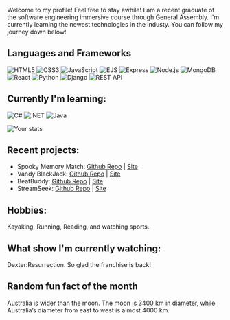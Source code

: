 


Welcome to my profile! Feel free to stay awhile! I am a recent graduate of the software engineering immersive course through General Assembly.
I'm currently learning the newest technologies in the industy. You can follow my journey down below! 

## Languages and Frameworks

![HTML5](https://img.shields.io/badge/HTML5-%23E34F26.svg?style=flat&logo=html5&logoColor=white)
![CSS3](https://img.shields.io/badge/CSS3-%231572B6.svg?style=flat&logo=css3&logoColor=white)
![JavaScript](https://img.shields.io/badge/JavaScript-%23F7DF1E.svg?style=flat&logo=javascript&logoColor=black)
![EJS](https://img.shields.io/badge/EJS-%2300C7B7.svg?style=flat&logo=ejs&logoColor=white)
![Express](https://img.shields.io/badge/Express-%23000000.svg?style=flat&logo=express&logoColor=white)
![Node.js](https://img.shields.io/badge/Node.js-%23339933.svg?style=flat&logo=node.js&logoColor=white)
![MongoDB](https://img.shields.io/badge/MongoDB-%2347A248.svg?style=flat&logo=mongodb&logoColor=white)
![React](https://img.shields.io/badge/React-%2361DAFB.svg?style=flat&logo=react&logoColor=black)
![Python](https://img.shields.io/badge/Python-%233776AB.svg?style=flat&logo=python&logoColor=white)
![Django](https://img.shields.io/badge/Django-%23092E20.svg?style=flat&logo=django&logoColor=white)
![REST API](https://img.shields.io/badge/REST-API-%23E85C44.svg?style=flat&logo=api&logoColor=white)


## Currently I'm learning:
![C#](https://img.shields.io/badge/C%23-239120?style=for-the-badge&logo=csharp&logoColor=white)
![.NET](https://img.shields.io/badge/.NET-512BD4?style=for-the-badge&logo=.net&logoColor=white)
![Java](https://img.shields.io/badge/Java-E34F26?style=for-the-badge&logo=java&logoColor=white)

![Your stats](https://github-readme-stats.vercel.app/api?username=nvandy23&show_icons=true&theme=radical)


## Recent projects:
-  Spooky Memory Match: [Github Repo](https://nvandy23.github.io/P1-Memory-Matcher-game/) | [Site](https://github.com/nvandy23/P1-Memory-Matcher-game)
-  Vandy BlackJack: [Github Repo](https://github.com/nvandy23/BlackJack-game) | [Site](https://vandyblackjack.netlify.app/)
-  BeatBuddy: [Github Repo](https://github.com/connorgunter/music-playlist-app) | [Site](https://beatbuddy-7a9e4cc3fd5d.herokuapp.com/)
-  StreamSeek: [Github Repo](https://github.com/nvandy23/StreamSeek-Capstone-Frontend) | [Site](https://stream-seek-capstone-frontend-pfpu-l603o6n9d.vercel.app/)
 

## Hobbies:
Kayaking, Running, Reading, and watching sports.

## What show I'm currently watching:
Dexter:Resurrection. So glad the franchise is back!

## Random fun fact of the month 
Australia is wider than the moon. The moon is 3400 km in diameter, while Australia’s diameter from east to west is almost 4000 km.
